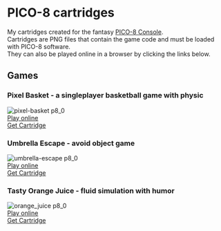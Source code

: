 # PICO-8 cartridges
My cartridges created for the fantasy [PICO-8 Console](https://www.lexaloffle.com/pico-8.php). </br> 
Cartridges are PNG files that contain the game code and must be loaded with PICO-8 software. </br>
They can also be played online in a browser by clicking the links below.

## Games

### Pixel Basket - a singleplayer basketball game with physic</br>
![pixel-basket p8_0](https://github.com/BKopysc/simple-pico-8-carts/assets/57834846/ba650688-d920-4de8-ac37-1450abbd2ed4)
</br>
[Play online](https://www.lexaloffle.com/bbs/?tid=142466)</br>
[Get Cartridge](https://github.com/BKopysc/simple-pico-8-carts/blob/main/pixelbakset.p8.png)

### Umbrella Escape - avoid object game </br>
![umbrella-escape p8_0](https://github.com/BKopysc/simple-pico-8-carts/assets/57834846/57d0ccf1-77b4-4ea7-8e28-f9abbc113692)
<br/>
[Play online](https://www.lexaloffle.com/bbs/?tid=46873)</br>
[Get Cartridge](https://github.com/BKopysc/simple-pico-8-carts/blob/main/umbrella_escape.p8.png)

### Tasty Orange Juice - fluid simulation with humor </br>
![orange_juice p8_0](https://github.com/BKopysc/simple-pico-8-carts/assets/57834846/dccf5927-e759-476a-bb34-27bd1f9e6a22)</br>
[Play online](https://www.lexaloffle.com/bbs/?tid=51417)</br>
[Get Cartridge](https://github.com/BKopysc/simple-pico-8-carts/blob/main/orange_juice.p8.png)



